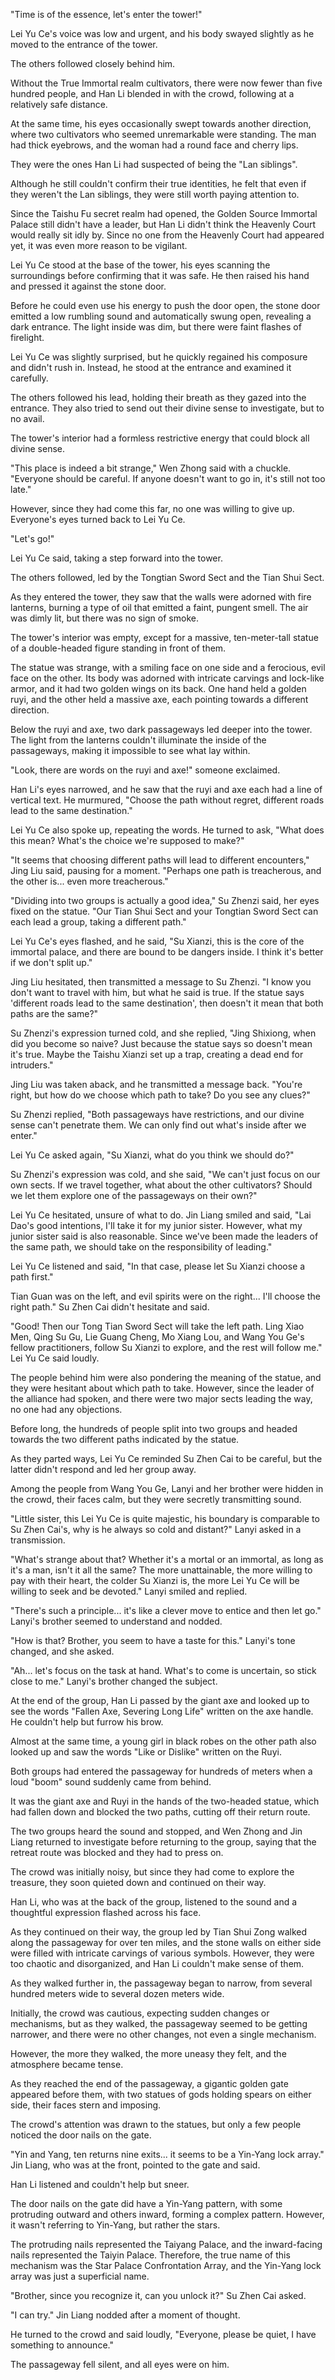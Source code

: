 "Time is of the essence, let's enter the tower!"

Lei Yu Ce's voice was low and urgent, and his body swayed slightly as he moved to the entrance of the tower.

The others followed closely behind him.

Without the True Immortal realm cultivators, there were now fewer than five hundred people, and Han Li blended in with the crowd, following at a relatively safe distance.

At the same time, his eyes occasionally swept towards another direction, where two cultivators who seemed unremarkable were standing. The man had thick eyebrows, and the woman had a round face and cherry lips.

They were the ones Han Li had suspected of being the "Lan siblings".

Although he still couldn't confirm their true identities, he felt that even if they weren't the Lan siblings, they were still worth paying attention to.

Since the Taishu Fu secret realm had opened, the Golden Source Immortal Palace still didn't have a leader, but Han Li didn't think the Heavenly Court would really sit idly by. Since no one from the Heavenly Court had appeared yet, it was even more reason to be vigilant.

Lei Yu Ce stood at the base of the tower, his eyes scanning the surroundings before confirming that it was safe. He then raised his hand and pressed it against the stone door.

Before he could even use his energy to push the door open, the stone door emitted a low rumbling sound and automatically swung open, revealing a dark entrance. The light inside was dim, but there were faint flashes of firelight.

Lei Yu Ce was slightly surprised, but he quickly regained his composure and didn't rush in. Instead, he stood at the entrance and examined it carefully.

The others followed his lead, holding their breath as they gazed into the entrance. They also tried to send out their divine sense to investigate, but to no avail.

The tower's interior had a formless restrictive energy that could block all divine sense.

"This place is indeed a bit strange," Wen Zhong said with a chuckle. "Everyone should be careful. If anyone doesn't want to go in, it's still not too late."

However, since they had come this far, no one was willing to give up. Everyone's eyes turned back to Lei Yu Ce.

"Let's go!"

Lei Yu Ce said, taking a step forward into the tower.

The others followed, led by the Tongtian Sword Sect and the Tian Shui Sect.

As they entered the tower, they saw that the walls were adorned with fire lanterns, burning a type of oil that emitted a faint, pungent smell. The air was dimly lit, but there was no sign of smoke.

The tower's interior was empty, except for a massive, ten-meter-tall statue of a double-headed figure standing in front of them.

The statue was strange, with a smiling face on one side and a ferocious, evil face on the other. Its body was adorned with intricate carvings and lock-like armor, and it had two golden wings on its back. One hand held a golden ruyi, and the other held a massive axe, each pointing towards a different direction.

Below the ruyi and axe, two dark passageways led deeper into the tower. The light from the lanterns couldn't illuminate the inside of the passageways, making it impossible to see what lay within.

"Look, there are words on the ruyi and axe!" someone exclaimed.

Han Li's eyes narrowed, and he saw that the ruyi and axe each had a line of vertical text. He murmured, "Choose the path without regret, different roads lead to the same destination."

Lei Yu Ce also spoke up, repeating the words. He turned to ask, "What does this mean? What's the choice we're supposed to make?"

"It seems that choosing different paths will lead to different encounters," Jing Liu said, pausing for a moment. "Perhaps one path is treacherous, and the other is... even more treacherous."

"Dividing into two groups is actually a good idea," Su Zhenzi said, her eyes fixed on the statue. "Our Tian Shui Sect and your Tongtian Sword Sect can each lead a group, taking a different path."

Lei Yu Ce's eyes flashed, and he said, "Su Xianzi, this is the core of the immortal palace, and there are bound to be dangers inside. I think it's better if we don't split up."

Jing Liu hesitated, then transmitted a message to Su Zhenzi. "I know you don't want to travel with him, but what he said is true. If the statue says 'different roads lead to the same destination', then doesn't it mean that both paths are the same?"

Su Zhenzi's expression turned cold, and she replied, "Jing Shixiong, when did you become so naive? Just because the statue says so doesn't mean it's true. Maybe the Taishu Xianzi set up a trap, creating a dead end for intruders."

Jing Liu was taken aback, and he transmitted a message back. "You're right, but how do we choose which path to take? Do you see any clues?"

Su Zhenzi replied, "Both passageways have restrictions, and our divine sense can't penetrate them. We can only find out what's inside after we enter."

Lei Yu Ce asked again, "Su Xianzi, what do you think we should do?"

Su Zhenzi's expression was cold, and she said, "We can't just focus on our own sects. If we travel together, what about the other cultivators? Should we let them explore one of the passageways on their own?"

Lei Yu Ce hesitated, unsure of what to do.
Jin Liang smiled and said, "Lai Dao's good intentions, I'll take it for my junior sister. However, what my junior sister said is also reasonable. Since we've been made the leaders of the same path, we should take on the responsibility of leading."

Lei Yu Ce listened and said, "In that case, please let Su Xianzi choose a path first."

Tian Guan was on the left, and evil spirits were on the right... I'll choose the right path." Su Zhen Cai didn't hesitate and said.

"Good! Then our Tong Tian Sword Sect will take the left path. Ling Xiao Men, Qing Su Gu, Lie Guang Cheng, Mo Xiang Lou, and Wang You Ge's fellow practitioners, follow Su Xianzi to explore, and the rest will follow me." Lei Yu Ce said loudly.

The people behind him were also pondering the meaning of the statue, and they were hesitant about which path to take. However, since the leader of the alliance had spoken, and there were two major sects leading the way, no one had any objections.

Before long, the hundreds of people split into two groups and headed towards the two different paths indicated by the statue.

As they parted ways, Lei Yu Ce reminded Su Zhen Cai to be careful, but the latter didn't respond and led her group away.

Among the people from Wang You Ge, Lanyi and her brother were hidden in the crowd, their faces calm, but they were secretly transmitting sound.

"Little sister, this Lei Yu Ce is quite majestic, his boundary is comparable to Su Zhen Cai's, why is he always so cold and distant?" Lanyi asked in a transmission.

"What's strange about that? Whether it's a mortal or an immortal, as long as it's a man, isn't it all the same? The more unattainable, the more willing to pay with their heart, the colder Su Xianzi is, the more Lei Yu Ce will be willing to seek and be devoted." Lanyi smiled and replied.

"There's such a principle... it's like a clever move to entice and then let go." Lanyi's brother seemed to understand and nodded.

"How is that? Brother, you seem to have a taste for this." Lanyi's tone changed, and she asked.

"Ah... let's focus on the task at hand. What's to come is uncertain, so stick close to me." Lanyi's brother changed the subject.

At the end of the group, Han Li passed by the giant axe and looked up to see the words "Fallen Axe, Severing Long Life" written on the axe handle. He couldn't help but furrow his brow.

Almost at the same time, a young girl in black robes on the other path also looked up and saw the words "Like or Dislike" written on the Ruyi.

Both groups had entered the passageway for hundreds of meters when a loud "boom" sound suddenly came from behind.

It was the giant axe and Ruyi in the hands of the two-headed statue, which had fallen down and blocked the two paths, cutting off their return route.

The two groups heard the sound and stopped, and Wen Zhong and Jin Liang returned to investigate before returning to the group, saying that the retreat route was blocked and they had to press on.

The crowd was initially noisy, but since they had come to explore the treasure, they soon quieted down and continued on their way.

Han Li, who was at the back of the group, listened to the sound and a thoughtful expression flashed across his face.

As they continued on their way, the group led by Tian Shui Zong walked along the passageway for over ten miles, and the stone walls on either side were filled with intricate carvings of various symbols. However, they were too chaotic and disorganized, and Han Li couldn't make sense of them.

As they walked further in, the passageway began to narrow, from several hundred meters wide to several dozen meters wide.

Initially, the crowd was cautious, expecting sudden changes or mechanisms, but as they walked, the passageway seemed to be getting narrower, and there were no other changes, not even a single mechanism.

However, the more they walked, the more uneasy they felt, and the atmosphere became tense.

As they reached the end of the passageway, a gigantic golden gate appeared before them, with two statues of gods holding spears on either side, their faces stern and imposing.

The crowd's attention was drawn to the statues, but only a few people noticed the door nails on the gate.

"Yin and Yang, ten returns nine exits... it seems to be a Yin-Yang lock array." Jin Liang, who was at the front, pointed to the gate and said.

Han Li listened and couldn't help but sneer.

The door nails on the gate did have a Yin-Yang pattern, with some protruding outward and others inward, forming a complex pattern. However, it wasn't referring to Yin-Yang, but rather the stars.

The protruding nails represented the Taiyang Palace, and the inward-facing nails represented the Taiyin Palace. Therefore, the true name of this mechanism was the Star Palace Confrontation Array, and the Yin-Yang lock array was just a superficial name.

"Brother, since you recognize it, can you unlock it?" Su Zhen Cai asked.

"I can try." Jin Liang nodded after a moment of thought.

He turned to the crowd and said loudly, "Everyone, please be quiet, I have something to announce."

The passageway fell silent, and all eyes were on him.